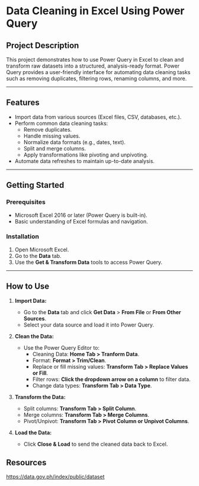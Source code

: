 # **Data Cleaning in Excel Using Power Query**

## **Project Description**
This project demonstrates how to use Power Query in Excel to clean and transform raw datasets into a structured, analysis-ready format. Power Query provides a user-friendly interface for automating data cleaning tasks such as removing duplicates, filtering rows, renaming columns, and more.

---

## **Features**
- Import data from various sources (Excel files, CSV, databases, etc.).
- Perform common data cleaning tasks:
  - Remove duplicates.
  - Handle missing values.
  - Normalize data formats (e.g., dates, text).
  - Split and merge columns.
  - Apply transformations like pivoting and unpivoting.
- Automate data refreshes to maintain up-to-date analysis.

---

## **Getting Started**

### **Prerequisites**
- Microsoft Excel 2016 or later (Power Query is built-in).
- Basic understanding of Excel formulas and navigation.

### **Installation**
1. Open Microsoft Excel.
2. Go to the **Data** tab.
3. Use the **Get & Transform Data** tools to access Power Query.

---

## **How to Use**

1. **Import Data:**
   - Go to the **Data** tab and click **Get Data** > **From File** or **From Other Sources**.
   - Select your data source and load it into Power Query.

2. **Clean the Data:**
   - Use the Power Query Editor to:
     - Cleaning Data: **Home Tab > Tranform Data**.
     - Format: **Format > Trim/Clean**.
     - Replace or fill missing values: **Transform Tab > Replace Values or Fill**.
     - Filter rows: **Click the dropdown arrow on a column** to filter data.
     - Change data types: **Transform Tab > Data Type**.

3. **Transform the Data:**
   - Split columns: **Transform Tab > Split Column**.
   - Merge columns: **Transform Tab > Merge Columns**.
   - Pivot/Unpivot: **Transform Tab > Pivot Column or Unpivot Columns**.

4. **Load the Data:**
   - Click **Close & Load** to send the cleaned data back to Excel.
## Resources
https://data.gov.ph/index/public/dataset
